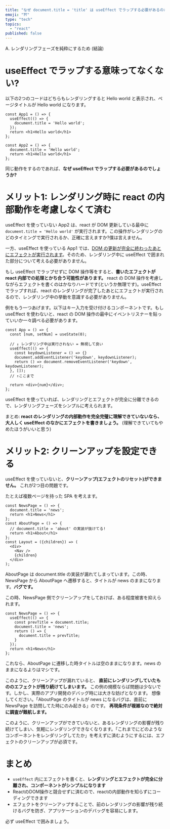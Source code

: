 ```yaml
---
title: "なぜ document.title = 'title' は useEffect でラップする必要があるのか"
emoji: "⛩️"
type: "tech"
topics:
  - "react"
published: false
---
```


A. レンダリングフェーズを純粋にするため (結論)

# useEffect でラップする意味ってなくない?
以下の2つのコードはどちらもレンダリングすると Hello world と表示され、ページタイトルが Hello world になります。

```tsx
const App1 = () => {
  useEffect(() => {
    document.title = 'Hello world';
  });
  return <h1>Hello world</h1>
};
```

```tsx
const App2 = () => {
  document.title = 'Hello world';
  return <h1>Hello world</h1>
};
```

同じ動作をするのであれば、**なぜ useEffect でラップする必要があるのでしょうか?**

# メリット1: レンダリング時に react の内部動作を考慮しなくて済む

useEffect を使っていない App2 は、react が DOM 更新している最中に `document.title = 'Hello world'` が実行されます。この操作がレンダリングのどのタイミングで実行されるか、正確に言えますか?僕は言えません。

一方、useEffect を使っている App1 では、[DOM の更新が完全に終わったあとにエフェクトが実行されます](https://github.com/donavon/hook-flow/blob/master/hook-flow.png)。そのため、レンダリング中に useEffect で囲まれた部分について考える必要がありません。

もし useEffect でラップせずに DOM 操作等をすると、**書いたエフェクトがreact 内部での処理とかち合う可能性があります。** react の DOM 操作を考慮しながらエフェクトを書くのはかなりハードです(というか無理です)。useEffect でラップすれば、react のレンダリングが完了したあとにエフェクトが実行されるので、レンダリング中の挙動を意識する必要がありません。

例をもう一つあげます。以下はキー入力を受け付けるコンポーネントです。もし useEffect を使わないと、react の DOM 操作の最中にイベントリスナーを貼っていいか一々調べる必要があります。

```tsx
const App = () => {
  const [num, setNum] = useState(0);

  // ↓ レンダリング中は実行されない = 無視して良い
  useEffect(() => {
    const keydownListener = () => {}
    document.addEventListener('keydown', keydownListener);
    return () => document.removeEventListener('keydown', keydownListener);
  }, []);
  // ↑ここまで

  return <div>{num}</div>;
};
```

useEffect を使っていれば、レンダリングとエフェクトが完全に分離できるので、レンダリングフェーズをシンプルに考えられます。

まとめ: **react のレンダリングの内部動作を完全完璧に理解できていないなら、大人しく useEffect のなかにエフェクトを書きましょう。** (理解できていてもやめたほうがいいと思う)


# メリット2: クリーンアップを設定できる

useEffect を使っていないと、**クリーンアップ(エフェクトのリセット)ができません。** これが2つ目の問題です。

たとえば複数ページを持った SPA を考えます。

```tsx
const NewsPage = () => {
  document.title = 'news';
  return <h1>News</h1>
};
const AboutPage = () => {
  // document.title = 'about' の実装が抜けてる!
  return <h1>About</h1>
};
const Layout = ({children}) => (
  <div>
    <Nav />
    {children}
  </div>
);
```

AboutPage は document.title の実装が漏れてしまっています。この時、NewsPage から AboutPage へ遷移すると、タイトルが news のままになります。**バグです。**

この時、NewsPage 側でクリーンアップをしておけば、ある程度被害を抑えられます。

```tsx
const NewsPage = () => {
  useEffect(() => {
    const prevTitle = document.title;
    document.title = 'news';
    return () => {
      document.title = prevTitle;
    }
  });
  return <h1>News</h1>
};
```

これなら、AboutPage に遷移した時タイトルは空のままになります。news のままになるよりはマシです。

このように、クリーンアップが漏れていると、 **直前にレンダリングしていたもののエフェクトが残り続けてしまいます。** この例の規模ならば問題は少ないです。しかし、実際のアプリ開発のデバッグ時には大きな妨げとなります。 想像してください。「AboutPage のタイトルが news になるバグは、直前に NewsPage を訪問してた時にのみ起きる」のです。 **再現条件が複雑なので絶対に調査が難航します。**

このように、クリーンアップができていないと、あるレンダリングの影響が残り続けてしまい、気軽にレンダリングできなくなります。「これまでにどのようなコンポーネントをレンダリングしてたか」を考えずに済むようにするには、エフェクトのクリーンアップが必須です。

# まとめ

- `useEffect` 内にエフェクトを書くと、**レンダリングとエフェクトが完全に分離され、コンポーネントがシンプルになります**
- ReactのDOM操作と競合せずに済むので、reactの内部動作を知らずにコーディングできます
- エフェクトをクリーンアップすることで、前のレンダリングの影響が残り続けるバグを防ぎ、アプリケーションのデバッグを容易にします。

必ず useEffect で囲みましょう。
